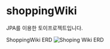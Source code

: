 # shoppingWiki
JPA를 이용한 토이프로젝트입니다.

ShoppingWiki ERD
![Shoping Wiki ERD](https://github.com/kibongcoders/shoppingWiki/assets/54662349/b7c6bce4-9e5f-46d1-bfaf-d7f5eabaca40)
